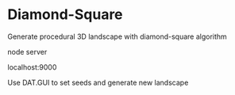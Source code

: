 # Diamond-Square

Generate procedural 3D landscape with diamond-square algorithm

node server

localhost:9000

Use DAT.GUI to set seeds and generate new landscape
